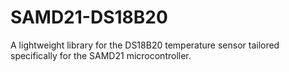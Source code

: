 # SAMD21-DS18B20
A lightweight library for the DS18B20 temperature sensor tailored specifically for the SAMD21 microcontroller.
